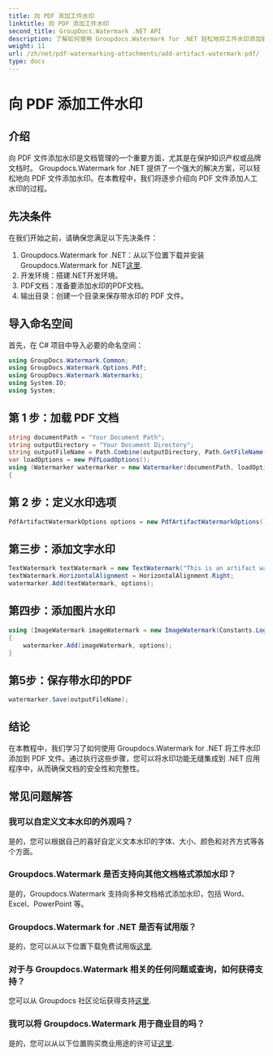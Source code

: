 ```yaml
---
title: 向 PDF 添加工件水印
linktitle: 向 PDF 添加工件水印
second_title: GroupDocs.Watermark .NET API
description: 了解如何使用 Groupdocs.Watermark for .NET 轻松地将工件水印添加到 PDF 文件。轻松保护您的文档。
weight: 11
url: /zh/net/pdf-watermarking-attachments/add-artifact-watermark-pdf/
type: docs
---
```

# 向 PDF 添加工件水印

## 介绍
向 PDF 文件添加水印是文档管理的一个重要方面，尤其是在保护知识产权或品牌文档时。 Groupdocs.Watermark for .NET 提供了一个强大的解决方案，可以轻松地向 PDF 文件添加水印。在本教程中，我们将逐步介绍向 PDF 文件添加人工水印的过程。
## 先决条件
在我们开始之前，请确保您满足以下先决条件：
1.  Groupdocs.Watermark for .NET：从以下位置下载并安装 Groupdocs.Watermark for .NET[这里](https://releases.groupdocs.com/Watermark/net/).
2. 开发环境：搭建.NET开发环境。
3. PDF文档：准备要添加水印的PDF文档。
4. 输出目录：创建一个目录来保存带水印的 PDF 文件。

## 导入命名空间
首先，在 C# 项目中导入必要的命名空间：
```csharp
using GroupDocs.Watermark.Common;
using GroupDocs.Watermark.Options.Pdf;
using GroupDocs.Watermark.Watermarks;
using System.IO;
using System;
```
## 第 1 步：加载 PDF 文档
```csharp
string documentPath = "Your Document Path";
string outputDirectory = "Your Document Directory";
string outputFileName = Path.Combine(outputDirectory, Path.GetFileName(documentPath));
var loadOptions = new PdfLoadOptions();
using (Watermarker watermarker = new Watermarker(documentPath, loadOptions))
{
```
## 第 2 步：定义水印选项
```csharp
PdfArtifactWatermarkOptions options = new PdfArtifactWatermarkOptions();
```
## 第三步：添加文字水印
```csharp
TextWatermark textWatermark = new TextWatermark("This is an artifact watermark", new Font("Arial", 8));
textWatermark.HorizontalAlignment = HorizontalAlignment.Right;
watermarker.Add(textWatermark, options);
```
## 第四步：添加图片水印
```csharp
using (ImageWatermark imageWatermark = new ImageWatermark(Constants.LogoBmp))
{
    watermarker.Add(imageWatermark, options);
}
```
## 第5步：保存带水印的PDF
```csharp
watermarker.Save(outputFileName);
```

## 结论
在本教程中，我们学习了如何使用 Groupdocs.Watermark for .NET 将工件水印添加到 PDF 文件。通过执行这些步骤，您可以将水印功能无缝集成到 .NET 应用程序中，从而确保文档的安全性和完整性。
## 常见问题解答
### 我可以自定义文本水印的外观吗？
是的，您可以根据自己的喜好自定义文本水印的字体、大小、颜色和对齐方式等各个方面。
### Groupdocs.Watermark 是否支持向其他文档格式添加水印？
是的，Groupdocs.Watermark 支持向多种文档格式添加水印，包括 Word、Excel、PowerPoint 等。
### Groupdocs.Watermark for .NET 是否有试用版？
是的，您可以从以下位置下载免费试用版[这里](https://releases.groupdocs.com/).
### 对于与 Groupdocs.Watermark 相关的任何问题或查询，如何获得支持？
您可以从 Groupdocs 社区论坛获得支持[这里](https://forum.groupdocs.com/c/watermark/19).
### 我可以将 Groupdocs.Watermark 用于商业目的吗？
是的，您可以从以下位置购买商业用途的许可证[这里](https://purchase.groupdocs.com/buy).